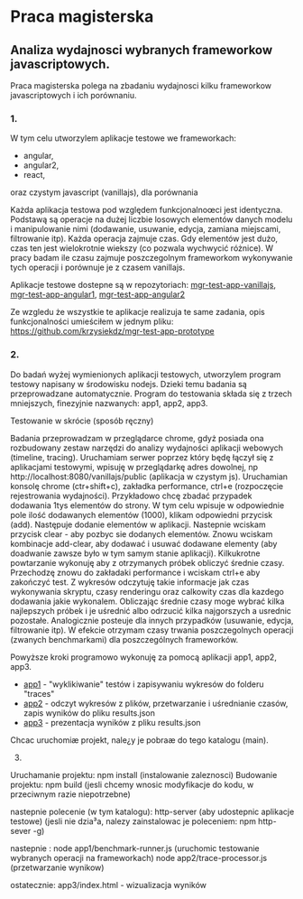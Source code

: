 Praca magisterska
======================

## Analiza wydajnosci wybranych frameworkow javascriptowych.

Praca magisterska polega na zbadaniu wydajnosci kilku frameworkow javascriptowych i ich porównaniu.

### 1.
W tym celu utworzylem aplikacje testowe we frameworkach: 
- angular, 
- angular2, 
- react, 

oraz czystym javascript (vanillajs), dla porównania 

Każda aplikacja testowa pod względem funkcjonalnoœci jest identyczna. Podstawą są operacje na dużej liczbie losowych elementów danych modelu i manipulowanie nimi (dodawanie, usuwanie, edycja, zamiana miejscami, filtrowanie itp). Każda operacja zajmuje czas. Gdy elementów jest dużo, czas ten jest wielokrotnie wiekszy 
(co pozwala wychwycić różnice). W pracy badam ile czasu zajmuje poszczegolnym frameworkom wykonywanie tych operacji i porównuje je z czasem vanillajs. 

Aplikacje testowe dostepne są w repozytoriach:
[mgr-test-app-vanillajs](https://github.com/krzysiekdz/mgr-test-app-vanillajs), [mgr-test-app-angular1](https://github.com/krzysiekdz/mgr-test-app-angular1), [mgr-test-app-angular2](https://github.com/krzysiekdz/mgr-test-app-angular2)

Ze wzgledu że wszystkie te aplikacje realizuja te same zadania, opis funkcjonalności umieściłem w jednym pliku: https://github.com/krzysiekdz/mgr-test-app-prototype

### 2.
Do badań wyżej wymienionych aplikacji testowych, utworzylem program testowy napisany w środowisku nodejs. Dzieki temu badania są przeprowadzane automatycznie. Program do testowania składa się z trzech mniejszych, finezyjnie nazwanych: app1, app2, app3.

Testowanie w skrócie (sposób ręczny)

Badania przeprowadzam w przeglądarce chrome, gdyż posiada ona rozbudowany zestaw narzędzi do analizy wydajności aplikacji webowych (timeline, tracing). Uruchamiam serwer poprzez który będę łączył się z aplikacjami testowymi, wpisuję w przeglądarkę adres dowolnej, np http://localhost:8080/vanillajs/public (aplikacja w czystym js). Uruchamian konsolę chrome (ctr+shift+c), zakładka performance, ctrl+e (rozpoczęcie rejestrowania wydajności). Przykładowo chcę zbadać przypadek dodawania 1tys elementów do strony. W tym celu wpisuje w odpowiednie pole ilość dodawanych elementów (1000), klikam odpowiedni przycisk (add). Następuje dodanie elementów w aplikacji. Nastepnie wciskam przycisk clear - aby pozbyc sie dodanych elementów. Znowu wciskam kombinacje add-clear, aby dodawać i usuwać dodawane elementy (aby doadwanie zawsze było w tym samym stanie aplikacji). Kilkukrotne powtarzanie wykonuję aby z otrzymanych próbek obliczyć średnie czasy. Przechodzę znowu do zakładaki performance i wciskam ctrl+e aby zakończyć test. Z wykresów odczytuję takie informacje jak czas wykonywania skryptu, czasy renderingu oraz calkowity czas dla kazdego dodawania jakie wykonalem. Obliczając średnie czasy moge wybrać kilka najlepszych próbek i je uśrednić albo odrzucić kilka najgorszych a usrednic pozostałe. Analogicznie posteuje dla innych przypadków (usuwanie, edycja, filtrowanie itp). W efekcie otrzymam czasy trwania poszczegolnych operacji (zwanych benchmarkami) dla poszczególnych frameworków.

Powyższe kroki programowo wykonuję za pomocą aplikacji app1, app2, app3.
- [app1](https://github.com/krzysiekdz/mgr-app1) - "wyklikiwanie" testów i zapisywaniu wykresów do folderu "traces"
- [app2](https://github.com/krzysiekdz/mgr-app2) - odczyt wykresów z plików, przetwarzanie i uśrednianie czasów, zapis wyników do pliku results.json
- [app3](https://github.com/krzysiekdz/mgr-app3) - prezentacja wyników z pliku results.json



Chcac uruchomiæ projekt, nale¿y je pobraæ do tego katalogu (main).

3.
Uruchamanie projektu: 
npm install  (instalowanie zaleznosci)
Budowanie projektu:
npm build (jesli chcemy wnosic modyfikacje do kodu, w przeciwnym razie niepotrzebne)

nastepnie polecenie (w tym katalogu):
http-server  (aby udostepnic aplikacje testowe)
(jesli nie dzia³a, nalezy zainstalowac je poleceniem: npm http-sever -g)

nastepnie :
node app1/benchmark-runner.js  (uruchomic testowanie wybranych operacji na frameworkach)
node app2/trace-processor.js  (przetwarzanie wynikow)

ostatecznie:
app3/index.html - wizualizacja wyników


